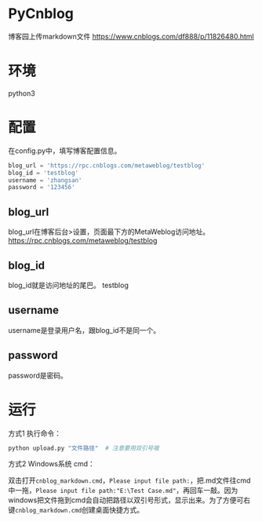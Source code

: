 # PyCnblog
博客园上传markdown文件 https://www.cnblogs.com/df888/p/11826480.html

# 环境

python3

# 配置

在config.py中，填写博客配置信息。

```python
blog_url = 'https://rpc.cnblogs.com/metaweblog/testblog'
blog_id = 'testblog'
username = 'zhangsan'
password = '123456'
```

## blog_url

blog_url在博客后台>设置，页面最下方的MetaWeblog访问地址。
https://rpc.cnblogs.com/metaweblog/testblog

## blog_id

blog_id就是访问地址的尾巴。
testblog

## username

username是登录用户名，跟blog_id不是同一个。

## password

password是密码。

# 运行

方式1 执行命令：

```python
python upload.py "文件路径"  # 注意要用双引号哦
```

方式2 Windows系统 cmd：

双击打开`cnblog_markdown.cmd`，`Please input file path:`，把.md文件往cmd中一拖，`Please input file path:"E:\Test Case.md"`，再回车一敲。因为windows把文件拖到cmd会自动把路径以双引号形式，显示出来。为了方便可右键`cnblog_markdown.cmd`创建桌面快捷方式。
